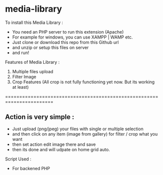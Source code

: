 # media-library

To install this Media Library : 
- You need an PHP server to run this extension (Apache)
- For example for windows, you can use XAMPP | WAMP etc.
- Just clone or download this repo from this Github url
- and unzip or setup this files on server
- and run!


Features of Media Library : 
1. Multiple files upload
2. Filter Image
3. Crop Features (All crop is not fully functioning yet now. But its working at least) 

=======================================================================

<h2>Action is very simple : </h2>

- Just upload (png/jpeg) your files with single or multiple selection
- and then click on any item (image from gallery) for filter / crop what you want
- then set action edit image there and save
- then its done and will udpate on home grid auto.

Script Used : 
- For backened PHP 
